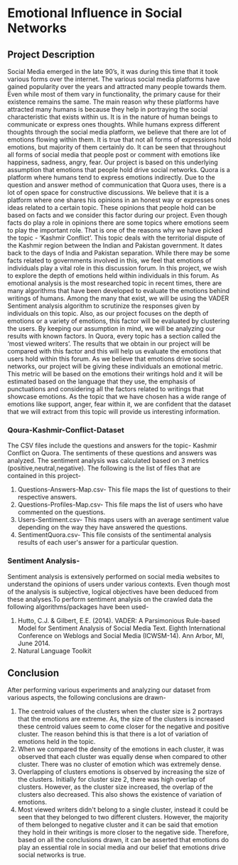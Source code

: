 
# Emotional Influence in Social Networks

## Project Description
Social Media emerged in the late 90’s, it was during this time that it took various forms over the internet. The various social media platforms have gained popularity over the years and attracted many people towards them. Even while most of them vary in functionality, the primary cause for their existence remains the same. The main reason why these platforms have attracted many humans is because they help in portraying the social characteristic that exists within us. It is in the nature of human beings to communicate or express ones thoughts. While humans express different thoughts through the social media platform, we believe that there are lot of emotions flowing within them. It is true that not all forms of expressions hold emotions, but majority of them certainly do. It can be seen that throughout all forms of social media that people post or comment with emotions like happiness, sadness, angry, fear. Our project is based on this underlying assumption that emotions that people hold drive social networks.
Quora is a platform where humans tend to express emotions indirectly. Due to the question and answer method of communication that Quora uses, there is a lot of open space for constructive discussions. We believe that it is a platform where one shares his opinions in an honest way or expresses ones ideas related to a certain topic. These opinions that people hold can be based on facts and we consider this factor during our project. Even though facts do play a role in opinions there are some topics where emotions seem to play the important role. That is one of the reasons why we have picked the topic - ‘Kashmir Conflict’. This topic deals with the territorial dispute of the Kashmir region between the Indian and Pakistan government. It dates back to the days of India and Pakistan separation. While there may be some facts related to governments involved in this, we feel that emotions of individuals play a vital role in this discussion forum. In this project, we wish to explore the depth of emotions held within individuals in this forum.
As emotional analysis is the most researched topic in recent times, there are many algorithms that have been developed to evaluate the emotions behind writings of humans. Among the many that exist, we will be using the VADER Sentiment analysis algorithm to scrutinize the responses given by individuals on this topic. Also, as our project focuses on the depth of emotions or a variety of emotions, this factor will be evaluated by clustering the users. By keeping our assumption in mind, we will be analyzing our results with known factors. In Quora, every topic has a section called the ‘most viewed writers’. The results that we obtain in our project will be compared with this factor and this will help us evaluate the emotions that users hold within this forum. As we believe that emotions drive social networks, our project will be giving these individuals an emotional metric. This metric will be based on the emotions their writings hold and it will be estimated based on the language that they use, the emphasis of punctuations and considering all the factors related to writings that showcase emotions. As the topic that we have chosen has a wide range of emotions like support, anger, fear within it, we are confident that the dataset that we will extract from this topic will provide us interesting information.

### Qoura-Kashmir-Conflict-Dataset
The CSV files include the questions and answers for the topic- Kashmir Conflict on Quora. The sentiments of these questions and answers was analyzed. The sentiment analysis was calculated based on 3 metrics (positive,neutral,negative).
The following is the list of files that are contained in this project-
1. Questions-Answers-Map.csv- This file maps the list of questions to their respective answers.
2. Questions-Profiles-Map.csv- This file maps the list of users who have commented on the questions.
3. Users-Sentiment.csv- This maps users with an average sentiment value depending on the way they have answered the questions.
4. SentimentQuora.csv- This file consists of the sentimental analysis results of each user's answer for a particular question.

### Sentiment Analysis-
Sentiment analysis is extensively performed on social media websites to understand the opinions of users under various contexts. Even though most of the analysis is subjective, logical objectives have been deduced from these analyses.To perform sentiment analysis on the crawled data the following algorithms/packages have been used-
1. Hutto, C.J. & Gilbert, E.E. (2014). VADER: A Parsimonious Rule-based Model for Sentiment Analysis of Social Media Text. Eighth International Conference on Weblogs and Social Media (ICWSM-14). Ann Arbor, MI, June 2014.
2. Natural Language Toolkit

## Conclusion
After performing various experiments and analyzing our dataset from various aspects, the following conclusions are drawn-
1. The centroid values of the clusters when the cluster size is 2 portrays that the emotions are extreme. As, the size of the clusters is increased these centroid values seem to come closer for the negative and positive cluster. The reason behind this is that there is a lot of variation of emotions held in the topic.
2. When we compared the density of the emotions in each cluster, it was observed that each cluster was equally dense when compared to other cluster. There was no cluster of emotion which was extremely dense.
3. Overlapping of clusters emotions is observed by increasing the size of the clusters. Initially for cluster size 2, there was high overlap of clusters. However, as the cluster size increased, the overlap of the clusters also decreased. This also shows the existence of variation of emotions.
4. Most viewed writers didn't belong to a single cluster, instead it could be seen that they belonged to two different clusters. However, the majority of them belonged to negative cluster and it can be said that emotion they hold in their writings is more closer to the negative side.
Therefore, based on all the conclusions drawn, it can be asserted that emotions do play an essential role in social media and our belief that emotions drive social networks is true.

